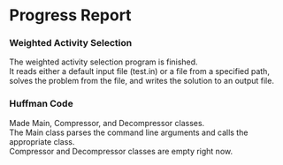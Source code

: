 # Progress Report

### Weighted Activity Selection
The weighted activity selection program is finished.  
It reads either a default input file (test.in) or a file from a specified path, solves the problem from the file, and writes the solution to an output file.  
  
  
### Huffman Code
Made Main, Compressor, and Decompressor classes.  
The Main class parses the command line arguments and calls the appropriate class.  
Compressor and Decompressor classes are empty right now.